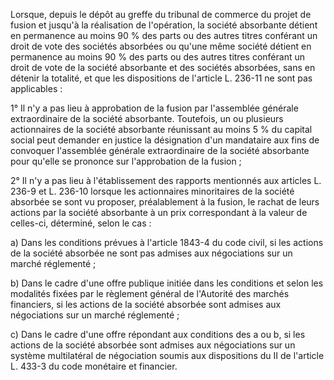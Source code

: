 Lorsque, depuis le dépôt au greffe du tribunal de commerce du projet de fusion et jusqu'à la réalisation de l'opération, la société absorbante détient en permanence au moins 90 % des parts ou des autres titres conférant un droit de vote des sociétés absorbées ou qu'une même société détient en permanence au moins 90 % des parts ou des autres titres conférant un droit de vote de la société absorbante et des sociétés absorbées, sans en détenir la totalité, et que les dispositions de l'article L. 236-11 ne sont pas applicables :

1° Il n'y a pas lieu à approbation de la fusion par l'assemblée générale extraordinaire de la société absorbante. Toutefois, un ou plusieurs actionnaires de la société absorbante réunissant au moins 5 % du capital social peut demander en justice la désignation d'un mandataire aux fins de convoquer l'assemblée générale extraordinaire de la société absorbante pour qu'elle se prononce sur l'approbation de la fusion ;

2° Il n'y a pas lieu à l'établissement des rapports mentionnés aux articles L. 236-9 et L. 236-10 lorsque les actionnaires minoritaires de la société absorbée se sont vu proposer, préalablement à la fusion, le rachat de leurs actions par la société absorbante à un prix correspondant à la valeur de celles-ci, déterminé, selon le cas :

a) Dans les conditions prévues à l'article 1843-4 du code civil, si les actions de la société absorbée ne sont pas admises aux négociations sur un marché réglementé ;

b) Dans le cadre d'une offre publique initiée dans les conditions et selon les modalités fixées par le règlement général de l'Autorité des marchés financiers, si les actions de la société absorbée sont admises aux négociations sur un marché réglementé ;

c) Dans le cadre d'une offre répondant aux conditions des a ou b, si les actions de la société absorbée sont admises aux négociations sur un système multilatéral de négociation soumis aux dispositions du II de l'article L. 433-3 du code monétaire et financier.

